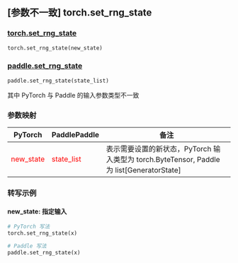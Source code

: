 ## [参数不一致] torch.set_rng_state

### [torch.set_rng_state](https://pytorch.org/docs/stable/generated/torch.set_rng_state.html#torch.set_rng_state)

```python
torch.set_rng_state(new_state)
```

### [paddle.set_rng_state]()

```python
paddle.set_rng_state(state_list)
```

其中 PyTorch 与 Paddle 的输入参数类型不一致

### 参数映射

| PyTorch       | PaddlePaddle | 备注                                                   |
| ------------- | ------------ | ------------------------------------------------------ |
| <font color='red'> new_state </font>         | <font color='red'> state_list </font>            | 表示需要设置的新状态，PyTorch 输入类型为 torch.ByteTensor, Paddle 为 list[GeneratorState]                               |



### 转写示例

#### new_state: 指定输入
```python
# PyTorch 写法
torch.set_rng_state(x)

# Paddle 写法
paddle.set_rng_state(x)
```
